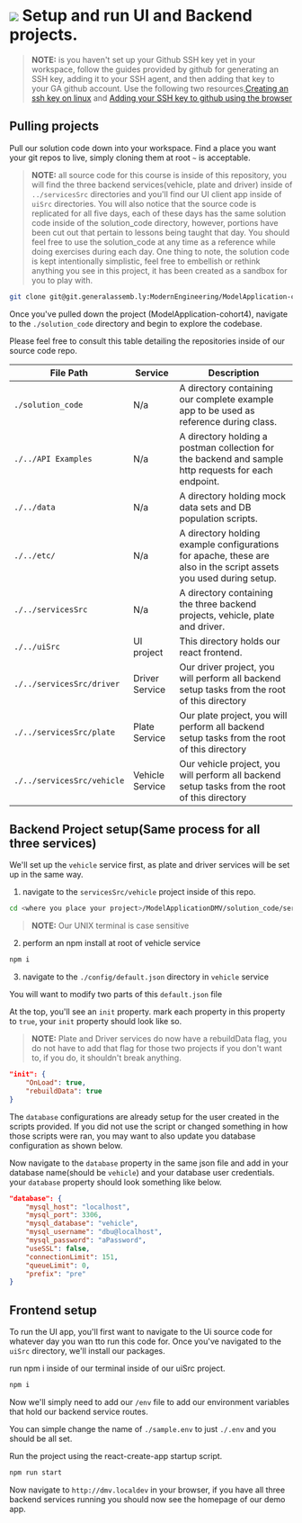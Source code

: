 # ![](https://ga-dash.s3.amazonaws.com/production/assets/logo-9f88ae6c9c3871690e33280fcf557f33.png) Setup and run UI and Backend projects.

> **NOTE:** is you haven't set up your Github SSH key yet in your workspace, follow the guides provided by github for generating an SSH key, adding it to your SSH agent, and then adding that key to your GA github account. Use the following two resources,[Creating an ssh key on linux](https://docs.github.com/en/authentication/connecting-to-github-with-ssh/generating-a-new-ssh-key-and-adding-it-to-the-ssh-agent) and [Adding your SSH key to github using the browser](https://docs.github.com/en/authentication/connecting-to-github-with-ssh/adding-a-new-ssh-key-to-your-github-account)

## Pulling projects

Pull our solution code down into your workspace. Find a place you want your git repos to live, simply cloning them at root `~` is acceptable.

> **NOTE:** all source code for this course is inside of this repository, you will find the three backend services(vehicle, plate and driver) inside of `../servicesSrc` directories and you'll find our UI client app inside of `uiSrc` directories. You will also notice that the source code is replicated for all five days, each of these days has the same solution code inside of the solution_code directory, however, portions have been cut out that pertain to lessons being taught that day. You should feel free to use the solution_code at any time as a reference while doing exercises during each day. One thing to note, the solution code is kept intentionally simplistic, feel free to embellish or rethink anything you see in this project, it has been created as a sandbox for you to play with.

```bash
git clone git@git.generalassemb.ly:ModernEngineering/ModelApplication-cohort4.git
```

Once you've pulled down the project (ModelApplication-cohort4), navigate to the `./solution_code` directory and begin to explore the codebase. 

Please feel free to consult this table detailing the repositories inside of our source code repo.

| File Path                  | Service         | Description                                                                                                       |
| -------------------------- | --------------- | ----------------------------------------------------------------------------------------------------------------- |
| `./solution_code`          | N/a             | A directory containing our complete example app to be used as reference during class.                             |
| `./../API Examples`        | N/a             | A directory holding a postman collection for the backend and sample http requests for each endpoint.              |
| `./../data`                | N/a             | A directory holding mock data sets and DB population scripts.                                                     |
| `./../etc/`                | N/a             | A directory holding example configurations for apache, these are also in the script assets you used during setup. |
| `./../servicesSrc`         | N/a             | A directory containing the three backend projects, vehicle, plate and driver.                                     |
| `./../uiSrc`               | UI project      | This directory holds our react frontend.                                                                          |
| `./../servicesSrc/driver`  | Driver Service  | Our driver project, you will perform all backend setup tasks from the root of this directory                      |
| `./../servicesSrc/plate`   | Plate Service   | Our plate project, you will perform all backend setup tasks from the root of this directory                       |
| `./../servicesSrc/vehicle` | Vehicle Service | Our vehicle project, you will perform all backend setup tasks from the root of this directory                     |


## Backend Project setup(Same process for all three services)

We'll set up the `vehicle` service first, as plate and driver services will be set up in the same way.

1. navigate to the `servicesSrc/vehicle` project inside of this repo.

```bash
cd <where you place your project>/ModelApplicationDMV/solution_code/servicesSrc/vehicle
```

> **NOTE:** Our UNIX terminal is case sensitive

2.  perform an npm install at root of vehicle service

```bash
npm i
```

3.  navigate to the `./config/default.json` directory in `vehicle` service

You will want to modify two parts of this `default.json` file

At the top, you'll see an `init` property. mark each property in this property to `true`, your `init` property should look like so.

> **NOTE:** Plate and Driver services do now have a rebuildData flag, you do not have to add that flag for those two projects if you don't want to, if you do, it shouldn't break anything.

```json
"init": {
    "OnLoad": true,
    "rebuildData": true
}
```

The `database` configurations are already setup for the user created in the scripts provided. If you did not use the script or changed something in how those scripts were ran, you may want to also update you database configuration as shown below. 

Now navigate to the `database` property in the same json file and add in your database name(should be `vehicle`) and your database user credentials. your `database` property should look something like below.

```json
"database": {
    "mysql_host": "localhost",
    "mysql_port": 3306,
    "mysql_database": "vehicle",
    "mysql_username": "dbu@localhost",
    "mysql_password": "aPassword",
    "useSSL": false,
    "connectionLimit": 151,
    "queueLimit": 0,
    "prefix": "pre"
}
```

## Frontend setup

To run the UI app, you'll first want to navigate to the Ui source code for whatever day you wan tto run this code for. Once you've navigated to the `uiSrc` directory, we'll install our packages. 

run npm i inside of our terminal inside of our uiSrc project.

```bash
npm i
```

Now we'll simply need to add our `/env` file to add our environment variables that hold our backend service routes. 

You can simple change the name of `./sample.env` to just `./.env` and you should be all set. 

Run the project using the react-create-app startup script.

```bash
npm run start
```

Now navigate to `http://dmv.localdev` in your browser, if you have all three backend services running you should now see the homepage of our demo app. 
